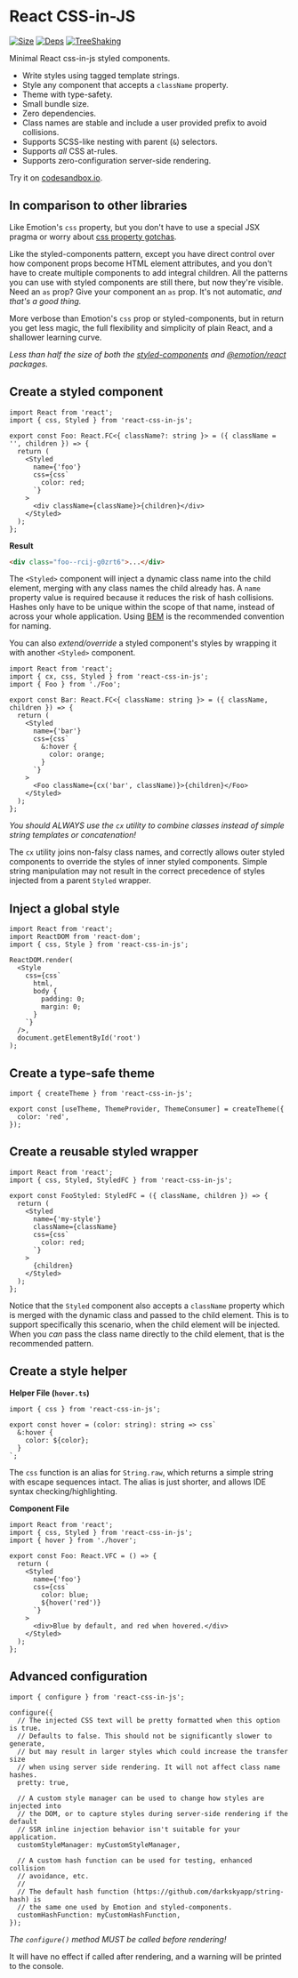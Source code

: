 # React CSS-in-JS

[![Size](https://badgen.net/bundlephobia/minzip/react-css-in-js@1.0.6)](https://bundlephobia.com/result?p=react-css-in-js@1.0.6)
[![Deps](https://badgen.net/bundlephobia/dependency-count/react-css-in-js@1.0.6)](https://bundlephobia.com/result?p=react-css-in-js@1.0.6)
[![TreeShaking](https://badgen.net/bundlephobia/tree-shaking/react-css-in-js@1.0.6)](https://bundlephobia.com/result?p=react-css-in-js@1.0.6)

Minimal React css-in-js styled components.

- Write styles using tagged template strings.
- Style any component that accepts a `className` property.
- Theme with type-safety.
- Small bundle size.
- Zero dependencies.
- Class names are stable and include a user provided prefix to avoid collisions.
- Supports SCSS-like nesting with parent (`&`) selectors.
- Supports _all_ CSS at-rules.
- Supports zero-configuration server-side rendering.

Try it on [codesandbox.io](https://codesandbox.io/s/react-css-in-js-iup6f).

## In comparison to other libraries

Like Emotion's `css` property, but you don't have to use a special JSX pragma or worry about [css property gotchas](https://emotion.sh/docs/css-prop#gotchas).

Like the styled-components pattern, except you have direct control over how component props become HTML element attributes, and you don't have to create multiple components to add integral children. All the patterns you can use with styled components are still there, but now they're visible. Need an `as` prop? Give your component an `as` prop. It's not automatic, _and that's a good thing._

More verbose than Emotion's `css` prop or styled-components, but in return you get less magic, the full flexibility and simplicity of plain React, and a shallower learning curve.

_Less than half the size of both the [styled-components](https://bundlephobia.com/result?p=styled-components) and [@emotion/react](https://bundlephobia.com/result?p=@emotion/react) packages._

## Create a styled component

```tsx
import React from 'react';
import { css, Styled } from 'react-css-in-js';

export const Foo: React.FC<{ className?: string }> = ({ className = '', children }) => {
  return (
    <Styled
      name={'foo'}
      css={css`
        color: red;
      `}
    >
      <div className={className}>{children}</div>
    </Styled>
  );
};
```

**Result**

```html
<div class="foo--rcij-g0zrt6">...</div>
```

The `<Styled>` component will inject a dynamic class name into the child element, merging with any class names the child already has. A `name` property value is required because it reduces the risk of hash collisions. Hashes only have to be unique within the scope of that name, instead of across your whole application. Using [BEM](http://getbem.com) is the recommended convention for naming.

You can also _extend/override_ a styled component's styles by wrapping it with another `<Styled>` component.

```tsx
import React from 'react';
import { cx, css, Styled } from 'react-css-in-js';
import { Foo } from './Foo';

export const Bar: React.FC<{ className: string }> = ({ className, children }) => {
  return (
    <Styled
      name={'bar'}
      css={css`
        &:hover {
          color: orange;
        }
      `}
    >
      <Foo className={cx('bar', className)}>{children}</Foo>
    </Styled>
  );
};
```

_You should ALWAYS use the `cx` utility to combine classes instead of simple string templates or concatenation!_

The `cx` utility joins non-falsy class names, and correctly allows outer styled components to override the styles of inner styled components. Simple string manipulation may not result in the correct precedence of styles injected from a parent `Styled` wrapper.

## Inject a global style

```tsx
import React from 'react';
import ReactDOM from 'react-dom';
import { css, Style } from 'react-css-in-js';

ReactDOM.render(
  <Style
    css={css`
      html,
      body {
        padding: 0;
        margin: 0;
      }
    `}
  />,
  document.getElementById('root')
);
```

## Create a type-safe theme

```tsx
import { createTheme } from 'react-css-in-js';

export const [useTheme, ThemeProvider, ThemeConsumer] = createTheme({
  color: 'red',
});
```

## Create a reusable styled wrapper

```tsx
import React from 'react';
import { css, Styled, StyledFC } from 'react-css-in-js';

export const FooStyled: StyledFC = ({ className, children }) => {
  return (
    <Styled
      name={'my-style'}
      className={className}
      css={css`
        color: red;
      `}
    >
      {children}
    </Styled>
  );
};
```

Notice that the `Styled` component also accepts a `className` property which is merged with the dynamic class and passed to the child element. This is to support specifically this scenario, when the child element will be injected. When you _can_ pass the class name directly to the child element, that is the recommended pattern.

## Create a style helper

**Helper File (`hover.ts`)**

```tsx
import { css } from 'react-css-in-js';

export const hover = (color: string): string => css`
  &:hover {
    color: ${color};
  }
`;
```

The `css` function is an alias for `String.raw`, which returns a simple string with escape sequences intact. The alias is just shorter, and allows IDE syntax checking/highlighting.

**Component File**

```tsx
import React from 'react';
import { css, Styled } from 'react-css-in-js';
import { hover } from './hover';

export const Foo: React.VFC = () => {
  return (
    <Styled
      name={'foo'}
      css={css`
        color: blue;
        ${hover('red')}
      `}
    >
      <div>Blue by default, and red when hovered.</div>
    </Styled>
  );
};
```

## Advanced configuration

```tsx
import { configure } from 'react-css-in-js';

configure({
  // The injected CSS text will be pretty formatted when this option is true.
  // Defaults to false. This should not be significantly slower to generate,
  // but may result in larger styles which could increase the transfer size
  // when using server side rendering. It will not affect class name hashes.
  pretty: true,

  // A custom style manager can be used to change how styles are injected into
  // the DOM, or to capture styles during server-side rendering if the default
  // SSR inline injection behavior isn't suitable for your application.
  customStyleManager: myCustomStyleManager,

  // A custom hash function can be used for testing, enhanced collision
  // avoidance, etc.
  //
  // The default hash function (https://github.com/darkskyapp/string-hash) is
  // the same one used by Emotion and styled-components.
  customHashFunction: myCustomHashFunction,
});
```

_The `configure()` method MUST be called before rendering!_

It will have no effect if called after rendering, and a warning will be printed to the console.
